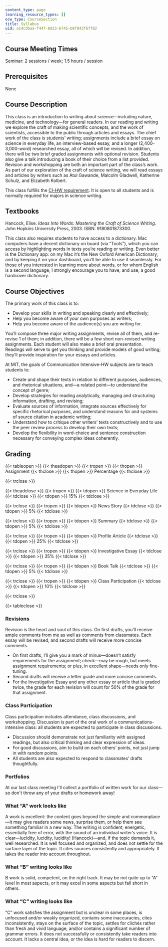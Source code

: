 ```yaml
---
content_type: page
learning_resource_types: []
ocw_type: CourseSection
title: Syllabus
uid: a14cdbaa-f44f-8d23-6745-b8f843f6ff82
---
```


Course Meeting Times
--------------------

Seminar: 2 sessions / week; 1.5 hours / session

Prerequisites
-------------

None

Course Description
------------------

This class is an introduction to writing about science—including nature, medicine, and technology—for general readers. In our reading and writing we explore the craft of making scientific concepts, and the work of scientists, accessible to the public through articles and essays. The chief work of the class is students’ writing; assignments include a brief essay on science in everyday life, an interview-based essay, and a longer (2,400–3,000-word) researched essay, all of which will be revised. In addition, there will be two brief graded assignments with optional revision. Students also give a talk introducing a book of their choice from a list provided. Revision and workshopping are both an important part of the class’s work. As part of our exploration of the craft of science writing, we will read essays and articles by writers such as Atul Gawande, Malcolm Gladwell, Katherine Schulz, and Elizabeth Kolbert.

This class fulfills the [CI-HW requirement](https://registrar.mit.edu/registration-academics/academic-requirements/communication-requirement). It is open to all students and is normally required for majors in science writing.

Textbooks
---------

Hancock, Elise. _Ideas Into Words: Mastering the Craft of Science Writing_. John Hopkins University Press, 2003. ISBN: 9180801873300. 

This class also requires students to have access to a dictionary. Mac computers have a decent dictionary on board (via “Tools”), which you can access by highlighting words in texts you’re reading or writing. Even better is the Dictionary app: on my Mac it’s the New Oxford American Dictionary, and by keeping it on your dashboard, you’ll be able to use it seamlessly. For those of you interested in learning more about words, or for whom English is a second language, I strongly encourage you to have, and use, a good hardcover dictionary.

Course Objectives
-----------------

The primary work of this class is to:

*   Develop your skills in writing and speaking clearly and effectively;
*   Help you become aware of your own purposes as writers;
*   Help you become aware of the audience(s) you are writing for.

You’ll compose three major writing assignments, revise all of them, and re-revise 1 of them; in addition, there will be a few short non-revised writing assignments. Each student will also make a brief oral presentation. Readings will serve to get you thinking and provide models of good writing; they’ll provide inspiration for your essays and articles.

At MIT, the goals of Communication Intensive-HW subjects are to teach students to:

*   Create and shape their texts in relation to different purposes, audiences, and rhetorical situations, and—a related point—to understand the concept of genre;
*   Develop strategies for reading analytically, managing and structuring information, drafting, and revising;
*   Evaluate sources of information, integrate sources effectively for specific rhetorical purposes, and understand reasons for and systems of source citation in academic writing;
*   Understand how to critique other writers’ texts constructively and to use the peer review process to develop their own texts;
*   Develop the flexibility in word-choice and sentence construction necessary for conveying complex ideas coherently.

Grading
-------

{{< tableopen >}}
{{< theadopen >}}
{{< tropen >}}
{{< thopen >}}
Assignment
{{< thclose >}}
{{< thopen >}}
Percentage
{{< thclose >}}

{{< trclose >}}

{{< theadclose >}}
{{< tropen >}}
{{< tdopen >}}
Science in Everyday Life
{{< tdclose >}}
{{< tdopen >}}
15%
{{< tdclose >}}

{{< trclose >}}
{{< tropen >}}
{{< tdopen >}}
News Story
{{< tdclose >}}
{{< tdopen >}}
5%
{{< tdclose >}}

{{< trclose >}}
{{< tropen >}}
{{< tdopen >}}
Summary
{{< tdclose >}}
{{< tdopen >}}
5%
{{< tdclose >}}

{{< trclose >}}
{{< tropen >}}
{{< tdopen >}}
Profile Article
{{< tdclose >}}
{{< tdopen >}}
25%
{{< tdclose >}}

{{< trclose >}}
{{< tropen >}}
{{< tdopen >}}
Investigative Essay
{{< tdclose >}}
{{< tdopen >}}
35%
{{< tdclose >}}

{{< trclose >}}
{{< tropen >}}
{{< tdopen >}}
Book Talk
{{< tdclose >}}
{{< tdopen >}}
5%
{{< tdclose >}}

{{< trclose >}}
{{< tropen >}}
{{< tdopen >}}
Class Participation
{{< tdclose >}}
{{< tdopen >}}
10%
{{< tdclose >}}

{{< trclose >}}

{{< tableclose >}}

### Revisions

Revision is the heart and soul of this class. On first drafts, you’ll receive ample comments from me as well as comments from classmates. Each essay will be revised, and second drafts will receive more concise comments.

*   On first drafts, I’ll give you a mark of minus—doesn’t satisfy requirements for the assignment; check—may be rough, but meets assignment requirements; or plus, in excellent shape—needs only fine-tuning.
*   Second drafts will receive a letter grade and more concise comments.
*   For the Investigative Essay and any other essay or article that is graded twice, the grade for each revision will count for 50% of the grade for that assignment.

### Class Participation

Class participation includes attendance, class discussions, and workshopping. Discussion is part of the oral work of a communications-intensive class: all students are expected to participate in class discussions.

*   Discussion should demonstrate not just familiarity with assigned readings, but also critical thinking and clear expression of ideas.
*   For good discussions, aim to build on each others’ points, not just jump in with random points.
*   All students are also expected to respond to classmates’ drafts thoughtfully.

### Portfolios

At our last class meeting I'll collect a portfolio of written work for our class—so don't throw any of your drafts or homework away!

### What “A” work looks like

A work is excellent: the content goes beyond the simple and commonplace—it may give readers some news, surprise them, or help them see something familiar in a new way. The writing is confident, energetic, essentially free of error, with the sound of an individual writer’s voice. It is clear—lucidity, lucidity, lucidity! (Hancock)—and, if the topic demands it, well researched. It is well focused and organized, and does not settle for the surface layer of the topic. It cites sources consistently and appropriately. It takes the reader into account throughout.

### What “B” writing looks like

B work is solid, competent, on the right track. It may be not quite up to “A” level in most aspects, or it may excel in some aspects but fall short in others.

### What “C” writing looks like

“C” work satisfies the assignment but is unclear in some places, is unfocused and/or weakly organized, contains some inaccuracies, cites inconsistently, stays on the surface of the topic, settles for clichés rather than fresh and vivid language, and/or contains a significant number of grammar errors. It does not successfully or consistently take readers into account. It lacks a central idea, or the idea is hard for readers to discern.
